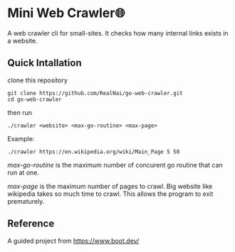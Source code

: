 # Mini Web Crawler🌐

A web crawler cli for small-sites. It checks how many internal links exists in a website.

## Quick Intallation
clone this repository
```
git clone https://github.com/RealNai/go-web-crawler.git
cd go-web-crawler
```
then run
```
./crawler <website> <max-go-routine> <max-page>
```
Example:
```
./crawler https://en.wikipedia.org/wiki/Main_Page 5 50
```
*max-go-routine* is the maximum number of concurent go routine that can run at one.

*max-page* is the maximum number of pages to crawl. Big website like wikipedia takes so much time to crawl. This allows the program to exit prematurely.

## Reference
A guided project from https://www.boot.dev/